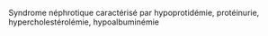 Syndrome néphrotique caractérisé par  hypoprotidémie, protéinurie, hypercholestérolémie, hypoalbuminémie